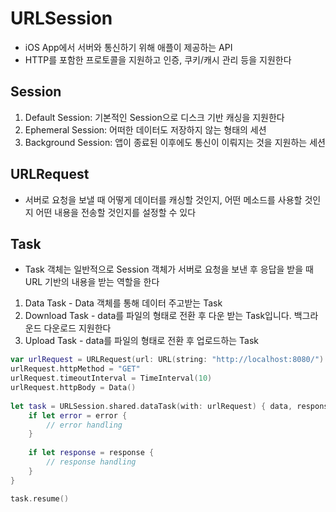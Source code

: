 # URLSession
- iOS App에서 서버와 통신하기 위해 애플이 제공하는 API
- HTTP를 포함한 프로토콜을 지원하고 인증, 쿠키/캐시 관리 등을 지원한다

## Session
1. Default Session: 기본적인 Session으로 디스크 기반 캐싱을 지원한다
2. Ephemeral Session: 어떠한 데이터도 저장하지 않는 형태의 세션
3. Background Session: 앱이 종료된 이후에도 통신이 이뤄지는 것을 지원하는 세션


## URLRequest
- 서버로 요청을 보낼 때 어떻게 데이터를 캐싱할 것인지, 어떤 메소드를 사용할 것인지 어떤 내용을 전송할 것인지를 설정할 수 있다

## Task
- Task 객체는 일반적으로 Session 객체가 서버로 요청을 보낸 후 응답을 받을 때 URL 기반의 내용을 받는 역할을 한다
1. Data Task - Data 객체를 통해 데이터 주고받는 Task
2. Download Task - data를 파일의 형태로 전환 후 다운 받는 Task입니다. 백그라운드 다운로드 지원한다
3. Upload Task - data를 파일의 형태로 전환 후 업로드하는 Task

```swift
var urlRequest = URLRequest(url: URL(string: "http://localhost:8080/")!)
urlRequest.httpMethod = "GET"
urlRequest.timeoutInterval = TimeInterval(10)
urlRequest.httpBody = Data()
        
let task = URLSession.shared.dataTask(with: urlRequest) { data, response, error in
    if let error = error {
        // error handling
    }
            
    if let response = response {
        // response handling
    }
}

task.resume()
```
